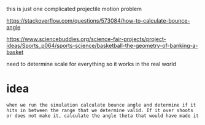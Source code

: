 this is just one complicated projectile motion problem


https://stackoverflow.com/questions/573084/how-to-calculate-bounce-angle

https://www.sciencebuddies.org/science-fair-projects/project-ideas/Sports_p064/sports-science/basketball-the-geometry-of-banking-a-basket

need to determine scale for everything so it works in the real world

# idea
    when we run the simulation calculate bounce angle and determine if it hits in between the range that we determine valid. If it over shoots or does not make it, calculate the angle theta that would have made it